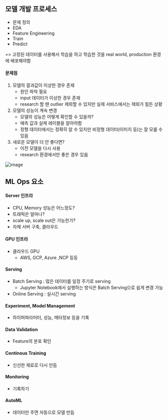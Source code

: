 ## 모델 개발 프로세스
* 문제 정의
* EDA
* Feature Engineering
* Train
* Predict

=> 고정된 데이터를 사용해서 학습을 하고 학습한 것을 real world, production 환경에 배포해야함

#### 문제점
1. 모델의 결과값이 이상한 경우 존재
    * 원인 파악 필요
    * input 데이터가 이상한 경우 존재
    * research 할 땐 outlier 제외할 수 있지만 실제 서비스에서는 제외가 힘든 상황
2. 모델의 성능이 계속 변경
    * 모델의 성능은 어떻게 확인할 수 있을까?
    * 예측 값과 실제 레이블을 알아야함
    * 정형 데이터에서는 정확히 알 수 있지만 비정형 데이터(이미지 등)는 잘 모를 수 있음
3. 새로운 모델이 더 안 좋다면?
    * 이전 모델을 다시 사용
    * research 환경에서만 좋은 경우 있음

![image](https://user-images.githubusercontent.com/63588046/168519542-df65168a-3a34-4df0-9bee-305ee6d97268.png)




## ML Ops 요소
#### Server 인프라
* CPU, Memory 성능은 어느정도?
* 트래픽은 얼마나?
* scale up, scale out은 가능한가?
* 자체 서버 구축, 클라우드

#### GPU 인프라
* 클라우드 GPU
  * AWS, GCP, Azure ,NCP 등등

#### Serving
* Batch Serving : 많은 데이터를 일정 주기로 serving
  * Jupyter Notebook에서 실행하는 방식은 Batch Serving으로 쉽게 변경 가능
* Online Serving : 실시간 serving

#### Experiment, Model Management
* 하이퍼파라미터, 성능, 메타정보 등을 기록

#### Data Validation
* Feature의 분포 확인

#### Continous Training
* 신선한 재료로 다시 만듬

#### Monitoring
* 기록하기

#### AutoML
* 데이터만 주면 자동으로 모델 만듬

